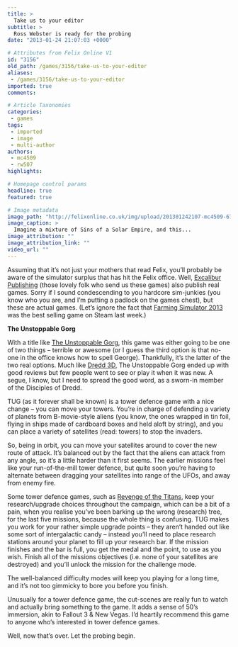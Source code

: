 ```yaml
---
title: >
  Take us to your editor
subtitle: >
  Ross Webster is ready for the probing
date: "2013-01-24 21:07:03 +0000"

# Attributes from Felix Online V1
id: "3156"
old_path: /games/3156/take-us-to-your-editor
aliases:
 - /games/3156/take-us-to-your-editor
imported: true
comments:

# Article Taxonomies
categories:
 - games
tags:
 - imported
 - image
 - multi-author
authors:
 - mc4509
 - rw507
highlights:

# Homepage control params
headline: true
featured: true

# Image metadata
image_path: "http://felixonline.co.uk/img/upload/201301242107-mc4509-6737_19_unstoppable_gorg_release_date_price_and_a_new_platform_announced_for_orbital_tower_defense_game_full.jpg"
image_caption: >
  Imagine a mixture of Sins of a Solar Empire, and this...
image_attribution: ""
image_attribution_link: ""
video_url: ""
---
```


Assuming that it’s not just your mothers that read Felix, you’ll probably be aware of the simulator surplus that has hit the Felix office. Well, [Excalibur Publishing](http://www.excalibur-publishing.co.uk/) (those lovely folk who send us these games) also publish real games. Sorry if I sound condescending to you hardcore sim-junkies (you know who you are, and I’m putting a padlock on the games chest), but these are actual games. (Let’s ignore the fact that [Farming Simulator 2013](http://www.youtube.com/watch?v=jqa6rhHfaV4) was the best selling game on Steam last week.)

__The Unstoppable Gorg__

With a title like [The Unstoppable Gorg](http://www.youtube.com/watch?v=SBSkRgKjdOI), this game was either going to be one of two things – terrible or awesome (or I guess the third option is that no-one in the office knows how to spell George). Thankfully, it’s the latter of the two real options. Much like [Dredd 3D](http://www.youtube.com/watch?v=JqqgrUna28w), The Unstoppable Gorg ended up with good reviews but few people went to see or play it when it was new. A segue, I know, but I need to spread the good word, as a sworn-in member of the Disciples of Dredd.

TUG (as it forever shall be known) is a tower defence game with a nice change – you can move your towers. You’re in charge of defending a variety of planets from B-movie-style aliens (you know, the ones wrapped in tin foil, flying in ships made of cardboard boxes and held aloft by string), and you can place a variety of satellites (read: towers) to stop the invaders.

So, being in orbit, you can move your satellites around to cover the new route of attack. It’s balanced out by the fact that the aliens can attack from any angle, so it’s a little harder than it first seems. The earlier missions feel like your run-of-the-mill tower defence, but quite soon you’re having to alternate between dragging your satellites into range of the UFOs, and away from enemy fire.

Some tower defence games, such as [Revenge of the Titans](http://www.youtube.com/watch?v=OLkYLhATQJs), keep your research/upgrade choices throughout the campaign, which can be a bit of a pain, when you realise you’ve been barking up the wrong (research) tree, for the last five missions, because the whole thing is confusing. TUG makes you work for your rather simple upgrade points – they aren’t handed out like some sort of intergalactic candy – instead you’ll need to place research stations around your planet to fill up your research bar. If the mission finishes and the bar is full, you get the medal and the point, to use as you wish. Finish all of the missions objectives (i.e. none of your satellites are destroyed) and you’ll unlock the mission for the challenge mode.

The well-balanced difficulty modes will keep you playing for a long time, and it’s not too gimmicky to bore you before you finish.

Unusually for a tower defence game, the cut-scenes are really fun to watch and actually bring something to the game. It adds a sense of 50’s immersion, akin to Fallout 3 & New Vegas. I’d heartily recommend this game to anyone who’s interested in tower defence games.

Well, now that’s over. Let the probing begin.
